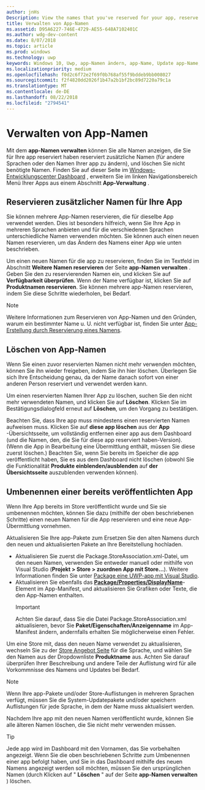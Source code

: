 ```yaml
---
author: jnHs
Description: View the names that you've reserved for your app, reserve additional names (for other languages or to change your app's name), and delete reserved names that you don't need anymore.
title: Verwalten von App-Namen
ms.assetid: D95A6227-746E-4729-AE55-648A7102401C
ms.author: wdg-dev-content
ms.date: 8/07/2018
ms.topic: article
ms.prod: windows
ms.technology: uwp
keywords: Windows 10, Uwp, app-Namen ändern, app-Name, Update app-Name, Spiel Name, Produktname
ms.localizationpriority: medium
ms.openlocfilehash: f0d2c6f72e2f69f0b768af55f9bddeb9bb008027
ms.sourcegitcommit: f2f4820dd2026f1b47a2b1bf2bc89d7220a79c1a
ms.translationtype: MT
ms.contentlocale: de-DE
ms.lasthandoff: 08/22/2018
ms.locfileid: "2794541"
---
```

# <a name="manage-app-names"></a>Verwalten von App-Namen

Mit dem **app-Namen verwalten** können Sie alle Namen anzeigen, die Sie für Ihre app reserviert haben reserviert zusätzliche Namen (für andere Sprachen oder den Namen Ihrer app zu ändern), und löschen Sie nicht benötigte Namen. Finden Sie auf dieser Seite im [Windows-Entwicklungscenter Dashboard](https://partner.microsoft.com/dashboard) , erweitern Sie im linken Navigationsbereich Menü Ihrer Apps aus einem Abschnitt **App-Verwaltung** .


## <a name="reserve-additional-names-for-your-app"></a>Reservieren zusätzlicher Namen für Ihre App

Sie können mehrere App-Namen reservieren, die für dieselbe App verwendet werden. Dies ist besonders hilfreich, wenn Sie Ihre App in mehreren Sprachen anbieten und für die verschiedenen Sprachen unterschiedliche Namen verwenden möchten. Sie können auch einen neuen Namen reservieren, um das Ändern des Namens einer App wie unten beschrieben.

Um einen neuen Namen für die app zu reservieren, finden Sie im Textfeld im Abschnitt **Weitere Namen reservieren** der Seite **app-Namen verwalten** . Geben Sie den zu reservierenden Namen ein, und klicken Sie auf **Verfügbarkeit überprüfen**. Wenn der Name verfügbar ist, klicken Sie auf **Produktnamen reservieren**. Sie können mehrere app-Namen reservieren, indem Sie diese Schritte wiederholen, bei Bedarf.

> [!NOTE]
> Weitere Informationen zum Reservieren von App-Namen und den Gründen, warum ein bestimmter Name u. U. nicht verfügbar ist, finden Sie unter [App-Erstellung durch Reservierung eines Namens](create-your-app-by-reserving-a-name.md).


## <a name="delete-app-names"></a>Löschen von App-Namen

Wenn Sie einen zuvor reservierten Namen nicht mehr verwenden möchten, können Sie ihn wieder freigeben, indem Sie ihn hier löschen. Überlegen Sie sich Ihre Entscheidung genau, da der Name danach sofort von einer anderen Person reserviert und verwendet werden kann.

Um einen reservierten Namen Ihrer App zu löschen, suchen Sie den nicht mehr verwendeten Namen, und klicken Sie auf **Löschen**. Klicken Sie im Bestätigungsdialogfeld erneut auf **Löschen**, um den Vorgang zu bestätigen.

Beachten Sie, dass Ihre app muss mindestens einen reservierten Namen aufweisen muss. Klicken Sie auf **diese app löschen** aus der **App** -Übersichtsseite, um vollständig entfernen einer app aus dem Dashboard (und die Namen, den, die Sie für diese app reserviert haben-Version). (Wenn die App in Bearbeitung eine Übermittlung enthält, müssen Sie diese zuerst löschen.) Beachten Sie, wenn Sie bereits im Speicher die app veröffentlicht haben, Sie es aus dem Dashboard nicht löschen (obwohl Sie die Funktionalität **Produkte einblenden/ausblenden** auf **der Übersichtsseite** auszublenden verwenden können). 


## <a name="rename-an-app-that-has-already-been-published"></a>Umbenennen einer bereits veröffentlichten App

Wenn Ihre App bereits im Store veröffentlicht wurde und Sie sie umbenennen möchten, können Sie dazu (mithilfe der oben beschriebenen Schritte) einen neuen Namen für die App reservieren und eine neue App-Übermittlung vornehmen. 

Aktualisieren Sie Ihre app-Pakete zum Ersetzen Sie den alten Namens durch den neuen und aktualisierten Pakete an Ihre Bereitstellung hochladen.
- Aktualisieren Sie zuerst die Package.StoreAssociation.xml-Datei, um den neuen Namen, verwenden Sie entweder manuell oder mithilfe von Visual Studio (**Projekt > Store > zuordnen App mit Store...**). Weitere Informationen finden Sie unter [Package eine UWP-app mit Visual Studio](../packaging/packaging-uwp-apps.md).
- Aktualisieren Sie ebenfalls das [**Package/Properties/DisplayName**](https://docs.microsoft.com/uwp/schemas/appxpackage/uapmanifestschema/element-displayname)-Element im App-Manifest, und aktualisieren Sie Grafiken oder Texte, die den App-Namen enthalten. 
  > [!IMPORTANT]
  > Achten Sie darauf, dass Sie die Datei Package.StoreAssociation.xml aktualisieren, bevor Sie **Paket/Eigenschaften/Anzeigenname** im App-Manifest ändern, andernfalls erhalten Sie möglicherweise einen Fehler.

Um eine Store mit, dass den neuen Name verwendet zu aktualisieren, wechseln Sie zu der [Store Angebot Seite](create-app-store-listings.md) für die Sprache, und wählen Sie den Namen aus der Dropdownliste **Produktname** aus. Achten Sie darauf überprüfen Ihrer Beschreibung und andere Teile der Auflistung wird für alle Vorkommnisse des Namens und Updates bei Bedarf.

> [!NOTE]
> Wenn Ihre app-Pakete und/oder Store-Auflistungen in mehreren Sprachen verfügt, müssen Sie die System-Updatepakete und/oder speichern Auflistungen für jede Sprache, in dem der Name muss aktualisiert werden.

Nachdem Ihre app mit den neuen Namen veröffentlicht wurde, können Sie alle älteren Namen löschen, die Sie nicht mehr verwenden müssen.

> [!TIP]
> Jede app wird im Dashboard mit den Vornamen, das Sie vorbehalten angezeigt. Wenn Sie die oben beschriebenen Schritte zum Umbenennen einer app befolgt haben, und Sie in das Dashboard mithilfe des neuen Namens angezeigt werden soll möchten, müssen Sie den ursprünglichen Namen (durch Klicken auf " **Löschen** " auf der Seite **app-Namen verwalten** ) löschen. 

 

 




